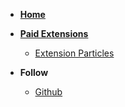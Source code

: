 * [**Home**](/)


* [**Paid Extensions**]()
  
	* [Extension Particles](confetti)
  
    
  
* **Follow** 
	
	* [Github](https://jerinjacob1999)
